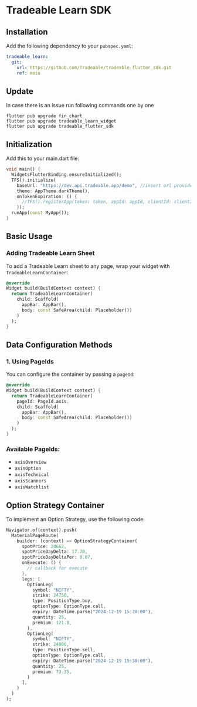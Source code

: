 # Tradeable Learn SDK

## Installation
Add the following dependency to your `pubspec.yaml`:
```yaml
tradeable_learn:
  git:
    url: https://github.com/Tradeable/tradeable_flutter_sdk.git
    ref: main
```

## Update
In case there is an issue run following commands one by one
```
flutter pub upgrade fin_chart
flutter pub upgrade tradeable_learn_widget
flutter pub upgrade tradeable_flutter_sdk
```

## Initialization
Add this to your main.dart file:
```dart
void main() {
  WidgetsFlutterBinding.ensureInitialized();
  TFS().initialize(
    baseUrl: "https://dev.api.tradeable.app/demo", //insert url provided by axis
    theme: AppTheme.darkTheme(),
    onTokenExpiration: () {
      //TFS().registerApp(token: token, appId: appId, clientId: clientId)
    });
  runApp(const MyApp());
}
```

## Basic Usage
### Adding Tradeable Learn Sheet
To add a Tradeable Learn sheet to any page, wrap your widget with `TradeableLearnContainer`:
```dart
@override
Widget build(BuildContext context) {
  return TradeableLearnContainer(
    child: Scaffold(
      appBar: AppBar(),
      body: const SafeArea(child: Placeholder())
    )
  );
}
```

## Data Configuration Methods
### 1. Using PageIds
You can configure the container by passing a `pageId`:
```dart
@override
Widget build(BuildContext context) {
  return TradeableLearnContainer(
    pageId: PageId.axis,
    child: Scaffold(
      appBar: AppBar(),
      body: const SafeArea(child: Placeholder())
    )
  );
}
```

### Available PageIds:
- `axisOverview`
- `axisOption`
- `axisTechnical`
- `axisScanners`
- `axisWatchlist`

## Option Strategy Container
To implement an Option Strategy, use the following code:
```dart
Navigator.of(context).push(
  MaterialPageRoute(
    builder: (context) => OptionStrategyContainer(
      spotPrice: 24662,
      spotPriceDayDelta: 17.70,
      spotPriceDayDeltaPer: 0.07,
      onExecute: () {
        // callback for execute
      },
      legs: [
        OptionLeg(
          symbol: "NIFTY",
          strike: 24750,
          type: PositionType.buy,
          optionType: OptionType.call,
          expiry: DateTime.parse("2024-12-19 15:30:00"),
          quantity: 25,
          premium: 121.8,
        ),
        OptionLeg(
          symbol: "NIFTY",
          strike: 24900,
          type: PositionType.sell,
          optionType: OptionType.call,
          expiry: DateTime.parse("2024-12-19 15:30:00"),
          quantity: 25,
          premium: 73.35,
        )
      ],
    )
  )
);
```
